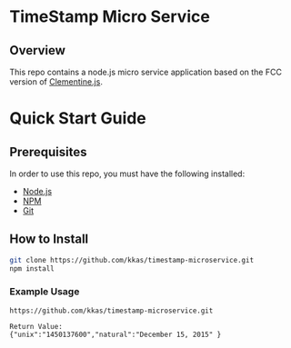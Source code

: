 # TimeStamp Micro Service

## Overview

This repo contains a node.js micro service application based on the FCC version of [Clementine.js](https://github.com/johnstonbl01/clementinejs).

# Quick Start Guide

## Prerequisites

In order to use this repo, you must have the following installed:

- [Node.js](https://nodejs.org/)
- [NPM](https://nodejs.org/)
- [Git](https://git-scm.com/)

## How to Install

```bash
git clone https://github.com/kkas/timestamp-microservice.git
npm install
```

### Example Usage

```
https://github.com/kkas/timestamp-microservice.git

Return Value:
{"unix":"1450137600","natural":"December 15, 2015" } 
```
